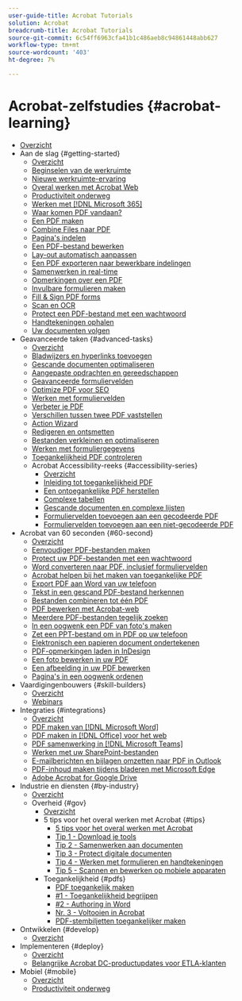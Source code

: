 ```yaml
---
user-guide-title: Acrobat Tutorials
solution: Acrobat
breadcrumb-title: Acrobat Tutorials
source-git-commit: 6c54ff6963cfa41b1c486aeb8c94861448abb627
workflow-type: tm+mt
source-wordcount: '403'
ht-degree: 7%

---
```



# Acrobat-zelfstudies {#acrobat-learning}

+ [Overzicht](overview.md)
+ Aan de slag {#getting-started}
   + [Overzicht](getting-started/getting-started-overview.md)
   + [Beginselen van de werkruimte](getting-started/get-to-know-the-acrobat-dc-interface.md)
   + [Nieuwe werkruimte-ervaring](getting-started/new-workspace.md)
   + [Overal werken met Acrobat Web](getting-started/acrobatweb.md)
   + [Productiviteit onderweg](getting-started/productivity.md)
   + [Werken met [!DNL Microsoft 365]](https://experienceleague.adobe.com/docs/document-cloud-learn/acrobat-learning/integrations/integrate-overview.html#microsoft)
   + [Waar komen PDF vandaan?](getting-started/where-do-pdfs-come-from.md)
   + [Een PDF maken](getting-started/create-pdf.md)
   + [Combine Files naar PDF](getting-started/combine-to-pdf.md)
   + [Pagina&#39;s indelen](getting-started/organize.md)
   + [Een PDF-bestand bewerken](getting-started/edit-pdf.md)
   + [Lay-out automatisch aanpassen](getting-started/auto-adjust-layout.md)
   + [Een PDF exporteren naar bewerkbare indelingen](getting-started/export-pdf.md)
   + [Samenwerken in real-time](getting-started/collaborate.md)
   + [Opmerkingen over een PDF](getting-started/comment-on-pdf-files.md)
   + [Invulbare formulieren maken](getting-started/create-fillable-forms.md)
   + [Fill &amp; Sign PDF forms](getting-started/fill-and-sign.md)
   + [Scan en OCR](getting-started/scan-and-ocr.md)
   + [Protect een PDF-bestand met een wachtwoord](getting-started/password-protect.md)
   + [Handtekeningen ophalen](getting-started/signatures.md)
   + [Uw documenten volgen](getting-started/track.md)
+ Geavanceerde taken {#advanced-tasks}
   + [Overzicht](advanced-tasks/advanced-tasks-overview.md)
   + [Bladwijzers en hyperlinks toevoegen](advanced-tasks/bookmarks.md)
   + [Gescande documenten optimaliseren](advanced-tasks/optimizescan.md)
   + [Aangepaste opdrachten en gereedschappen](advanced-tasks/custom.md)
   + [Geavanceerde formuliervelden](advanced-tasks/advancedforms.md)
   + [Optimize PDF voor SEO](advanced-tasks/optimizeseo.md)
   + [Werken met formuliervelden](advanced-tasks/workforms.md)
   + [Verbeter je PDF](advanced-tasks/enhance.md)
   + [Verschillen tussen twee PDF vaststellen](advanced-tasks/compare.md)
   + [Action Wizard](advanced-tasks/action.md)
   + [Redigeren en ontsmetten](advanced-tasks/redact.md)
   + [Bestanden verkleinen en optimaliseren](advanced-tasks/reduce.md)
   + [Werken met formuliergegevens](advanced-tasks/formdata.md)
   + [Toegankelijkheid PDF controleren](advanced-tasks/accessibility.md)
   + Acrobat Accessibility-reeks {#accessibility-series}
      + [Overzicht](advanced-tasks/accessibility-series.md)
      + [Inleiding tot toegankelijkheid PDF](advanced-tasks/accessibilitysession1.md)
      + [Een ontoegankelijke PDF herstellen](advanced-tasks/accessibilitysession2.md)
      + [Complexe tabellen](advanced-tasks/accessibilitysession3.md)
      + [Gescande documenten en complexe lijsten](advanced-tasks/accessibilitysession4.md)
      + [Formuliervelden toevoegen aan een gecodeerde PDF](advanced-tasks/accessibilitysession5.md)
      + [Formuliervelden toevoegen aan een niet-gecodeerde PDF](advanced-tasks/accessibilitysession6.md)
+ Acrobat van 60 seconden {#60-second}
   + [Overzicht](60-second/60-second-overview.md)
   + [Eenvoudiger PDF-bestanden maken](60-second/optimize.md)
   + [Protect uw PDF-bestanden met een wachtwoord](60-second/protect.md)
   + [Word converteren naar PDF, inclusief formuliervelden](60-second/wordform.md)
   + [Acrobat helpen bij het maken van toegankelijke PDF](60-second/accessible.md)
   + [Export PDF aan Word van uw telefoon](60-second/exportwordphone.md)
   + [Tekst in een gescand PDF-bestand herkennen](60-second/textrecognition.md)
   + [Bestanden combineren tot één PDF](60-second/combine-to-one-pdf.md)
   + [PDF bewerken met Acrobat-web](60-second/edit.md)
   + [Meerdere PDF-bestanden tegelijk zoeken](60-second/search.md)
   + [In een oogwenk een PDF van foto&#39;s maken](60-second/photo.md)
   + [Zet een PPT-bestand om in PDF op uw telefoon](60-second/phone.md)
   + [Elektronisch een papieren document ondertekenen](60-second/sign.md)
   + [PDF-opmerkingen laden in InDesign](60-second/indesign.md)
   + [Een foto bewerken in uw PDF](60-second/editphoto.md)
   + [Een afbeelding in uw PDF bewerken](60-second/editgraphic.md)
   + [Pagina&#39;s in een oogwenk ordenen](60-second/organize.md)
+ Vaardigingenbouwers {#skill-builders}
   + [Overzicht](skill-builder/skill-builder-overview.md)
   + [Webinars](skill-builder/skill-builder-webinars.md)
+ Integraties {#integrations}
   + [Overzicht](integrate/integrate-overview.md)
   + [PDF maken van [!DNL Microsoft Word]](integrate/createfromword.md)
   + [PDF maken in [!DNL Office] voor het web](integrate/createofficeweb.md)
   + [PDF samenwerking in [!DNL Microsoft Teams]](integrate/acrobatandteams.md)
   + [Werken met uw SharePoint-bestanden](integrate/acrobatandsp.md)
   + [E-mailberichten en bijlagen omzetten naar PDF in Outlook](integrate/outlook.md)
   + [PDF-inhoud maken tijdens bladeren met Microsoft Edge](integrate/edge.md)
   + [Adobe Acrobat for Google Drive](integrate/acrobatandgoogle.md)
+ Industrie en diensten {#by-industry}
   + [Overzicht](industry/industry-overview.md)
   + Overheid {#gov}
      + [Overzicht](industry/gov/gov-overview.md)
      + 5 tips voor het overal werken met Acrobat {#tips}
         + [5 tips voor het overal werken met Acrobat](industry/gov/5-tips-for-working-anywhere-with-acrobat-dc-for-government.md)
         + [Tip 1 - Download je tools](industry/gov/get-your-tools.md)
         + [Tip 2 - Samenwerken aan documenten](industry/gov/collaborate-on-documents.md)
         + [Tip 3 - Protect digitale documenten](industry/gov/protect-digital-documents.md)
         + [Tip 4 - Werken met formulieren en handtekeningen](industry/gov/work-with-forms-and-signatures.md)
         + [Tip 5 - Scannen en bewerken op mobiele apparaten](industry/gov/scan-and-edit-on-mobile.md)
      + Toegankelijkheid {#pdfs}
         + [PDF toegankelijk maken](industry/gov/making-pdfs-accessible.md)
         + [#1 - Toegankelijkheid begrijpen](industry/gov/understanding-accessibility.md)
         + [#2 - Authoring in Word](industry/gov/authoring-in-word.md)
         + [Nr. 3 - Voltooien in Acrobat](industry/gov/finishing-in-acrobat.md)
         + [PDF-stembiljetten toegankelijker maken](industry/gov/making-pdf-ballots-accessible.md)
+ Ontwikkelen {#develop}
   + [Overzicht](develop/develop-overview.md)
+ Implementeren {#deploy}
   + [Overzicht](deploy/deploy-overview.md)
   + [Belangrijke Acrobat DC-productupdates voor ETLA-klanten](deploy/signentitlementchanges.md)
+ Mobiel {#mobile}
   + [Overzicht](mobile/mobile-overview.md)
   + [Productiviteit onderweg](https://experienceleague.adobe.com/docs/document-cloud-learn/acrobat-learning/getting-started/productivity.html)
